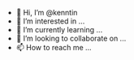 - 👋 Hi, I’m @kenntin
- 👀 I’m interested in ...
- 🌱 I’m currently learning ...
- 💞️ I’m looking to collaborate on ...
- 📫 How to reach me ...

<!---
kenntin/kenntin is a ✨ special ✨ repository because its `README.md` (this file) appears on your GitHub profile.
You can click the Preview link to take a look at your changes.
--->
